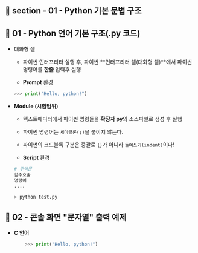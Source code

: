 ## 📝 section - 01 - Python 기본 문법 구조  

## 📍 01 - Python 언어 기본 구조(.py 코드)

* 대화형 셀 
    * 파이썬 인터프리터 실행 후, 파이썬 **인터프리터 셀(대화형 셀)**에서 파이썬 명령어를 **한줄** 입력후 실행

    * **Prompt** 환경

    ```Python
    >>> print("Hello, python!")
    ```

* **Module (시험범위)**
    * 텍스트에디터에서 파이썬 명령들을 **확장자 py**의 소스파일로 생성 후 실행
    * 파이썬 명령어는 `세미클론(;)`을 붙이지 않는다.
    * 파이썬의 코드블록 구분은 중괄로 `{}`가 아니라 `들여쓰기(indent)`이다!

    * **Script** 환경

    ```Python
    # 주석문
    함수호출
    명령어
    ....
    ```

    ```Python
    > python test.py
    ```


## 📍 02 - 콘솔 화면 "문자열" 출력 예제

* **C 언어**

    ```Python
        >>> print("Hello, python!")
    ```



